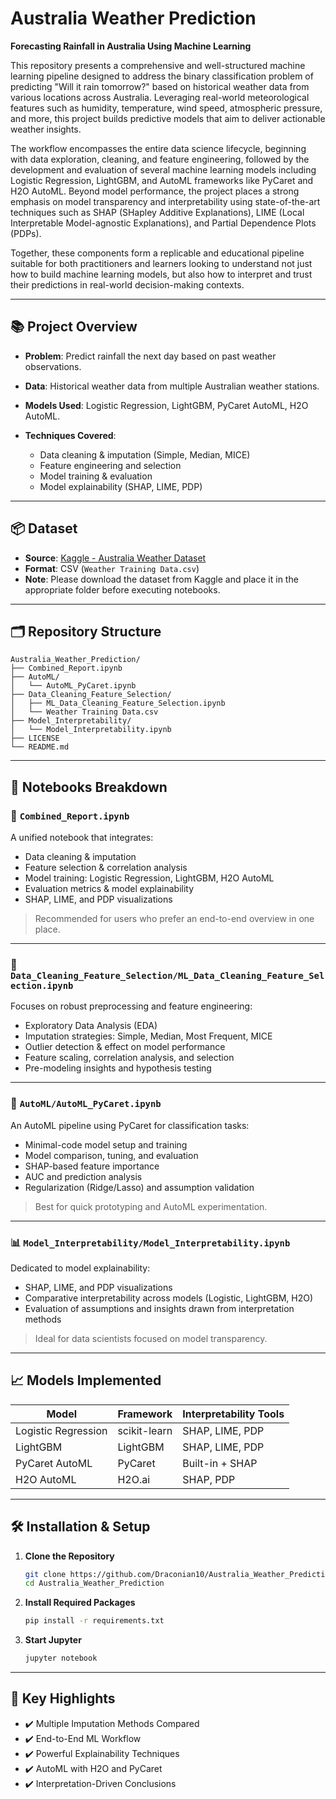 # Australia Weather Prediction

**Forecasting Rainfall in Australia Using Machine Learning**

This repository presents a comprehensive and well-structured machine learning pipeline designed to address the binary classification problem of predicting "Will it rain tomorrow?" based on historical weather data from various locations across Australia. Leveraging real-world meteorological features such as humidity, temperature, wind speed, atmospheric pressure, and more, this project builds predictive models that aim to deliver actionable weather insights.

The workflow encompasses the entire data science lifecycle, beginning with data exploration, cleaning, and feature engineering, followed by the development and evaluation of several machine learning models including Logistic Regression, LightGBM, and AutoML frameworks like PyCaret and H2O AutoML. Beyond model performance, the project places a strong emphasis on model transparency and interpretability using state-of-the-art techniques such as SHAP (SHapley Additive Explanations), LIME (Local Interpretable Model-agnostic Explanations), and Partial Dependence Plots (PDPs).

Together, these components form a replicable and educational pipeline suitable for both practitioners and learners looking to understand not just how to build machine learning models, but also how to interpret and trust their predictions in real-world decision-making contexts.

---

## 📚 Project Overview

* **Problem**: Predict rainfall the next day based on past weather observations.
* **Data**: Historical weather data from multiple Australian weather stations.
* **Models Used**: Logistic Regression, LightGBM, PyCaret AutoML, H2O AutoML.
* **Techniques Covered**:

  * Data cleaning & imputation (Simple, Median, MICE)
  * Feature engineering and selection
  * Model training & evaluation
  * Model explainability (SHAP, LIME, PDP)

---

## 📦 Dataset

* **Source**: [Kaggle - Australia Weather Dataset](https://www.kaggle.com/datasets/arunavakrchakraborty/australia-weather-data)
* **Format**: CSV (`Weather Training Data.csv`)
* **Note**: Please download the dataset from Kaggle and place it in the appropriate folder before executing notebooks.

---

## 🗂️ Repository Structure

```text
Australia_Weather_Prediction/
├── Combined_Report.ipynb
├── AutoML/
│   └── AutoML_PyCaret.ipynb
├── Data_Cleaning_Feature_Selection/
│   ├── ML_Data_Cleaning_Feature_Selection.ipynb
│   └── Weather Training Data.csv
├── Model_Interpretability/
│   └── Model_Interpretability.ipynb
├── LICENSE
└── README.md
```

---

## 📘 Notebooks Breakdown

### 📌 `Combined_Report.ipynb`

A unified notebook that integrates:

* Data cleaning & imputation
* Feature selection & correlation analysis
* Model training: Logistic Regression, LightGBM, H2O AutoML
* Evaluation metrics & model explainability
* SHAP, LIME, and PDP visualizations

> Recommended for users who prefer an end-to-end overview in one place.

---

### 🧼 `Data_Cleaning_Feature_Selection/ML_Data_Cleaning_Feature_Selection.ipynb`

Focuses on robust preprocessing and feature engineering:

* Exploratory Data Analysis (EDA)
* Imputation strategies: Simple, Median, Most Frequent, MICE
* Outlier detection & effect on model performance
* Feature scaling, correlation analysis, and selection
* Pre-modeling insights and hypothesis testing

---

### 🤖 `AutoML/AutoML_PyCaret.ipynb`

An AutoML pipeline using PyCaret for classification tasks:

* Minimal-code model setup and training
* Model comparison, tuning, and evaluation
* SHAP-based feature importance
* AUC and prediction analysis
* Regularization (Ridge/Lasso) and assumption validation

> Best for quick prototyping and AutoML experimentation.

---

### 📊 `Model_Interpretability/Model_Interpretability.ipynb`

Dedicated to model explainability:

* SHAP, LIME, and PDP visualizations
* Comparative interpretability across models (Logistic, LightGBM, H2O)
* Evaluation of assumptions and insights drawn from interpretation methods

> Ideal for data scientists focused on model transparency.

---

## 📈 Models Implemented

| Model               | Framework    | Interpretability Tools |
| ------------------- | ------------ | ---------------------- |
| Logistic Regression | scikit-learn | SHAP, LIME, PDP        |
| LightGBM            | LightGBM     | SHAP, LIME, PDP        |
| PyCaret AutoML      | PyCaret      | Built-in + SHAP        |
| H2O AutoML          | H2O.ai       | SHAP, PDP              |

---

## 🛠️ Installation & Setup

1. **Clone the Repository**

   ```bash
   git clone https://github.com/Draconian10/Australia_Weather_Prediction.git
   cd Australia_Weather_Prediction
   ```

2. **Install Required Packages**

   ```bash
   pip install -r requirements.txt
   ```

3. **Start Jupyter**

   ```bash
   jupyter notebook
   ```

---

## 📌 Key Highlights

* ✔️ Multiple Imputation Methods Compared
* ✔️ End-to-End ML Workflow
* ✔️ Powerful Explainability Techniques
* ✔️ AutoML with H2O and PyCaret
* ✔️ Interpretation-Driven Conclusions
